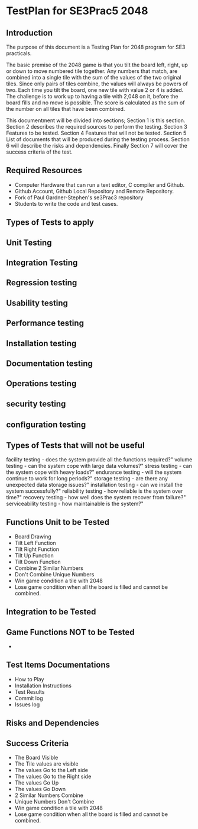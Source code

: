 TestPlan for SE3Prac5 2048
============================================

Introduction
---------------

The purpose of this document is a Testing Plan for 2048 program for SE3 practicals.

The basic premise of the 2048 game is that you tilt the board left, right, up or down to move numbered tile together.  Any numbers that match, are combined into a single tile with the sum of the values of the two original tiles.  Since only pairs of tiles combine, the values will always be powers of two.  Each time you tilt the board, one new tile with value 2 or 4 is added.  The challenge is to work up to having a tile with 2,048 on it, before the board fills and no move is possible.  The score is calculated as the sum of the number on all tiles that have been combined.  


This documentment will be divided into sections; Section 1 is this section. Section 2 describes the required sources to perform the testing. Section 3 Features to be tested. Section 4 Features that will not be tested. Section 5 List of documents that will be produced during the testing process. Section 6 will describe the risks and dependencies. Finally Section 7 will cover the success criteria of the test.  

Required Resources
---------------------

* Computer Hardware that can run a  text editor, C compiler and Github.
* Github Account, Github Local Repository and Remote Repository.
* Fork of Paul Gardner-Stephen's se3Prac3 repository
* Students to write the code and test cases.


Types of Tests to apply
---------------------------

## Unit Testing
## Integration Testing
## Regression testing
## Usability testing 
## Performance testing
## Installation testing
## Documentation testing 
## Operations testing 
## security testing 
## conﬁguration testing 



Types of Tests that will not be useful
--------------------------------------

facility testing - does the system provide all the functions required?"
volume testing - can the system cope with large data volumes?"
stress testing - can the system cope with heavy loads?"
endurance testing - will the system continue to work for long periods?"
storage testing - are there any unexpected data storage issues?"
installation testing - can we install the system successfully?"
reliability testing - how reliable is the system over time?"
recovery testing - how well does the system recover from failure?"
serviceability testing - how maintainable is the system?"


Functions Unit to be Tested
---------------------------------

* Board Drawing 
* Tilt Left Function
* Tilt Right Function
* Tilt Up Function
* Tilt Down Function
* Combine 2 Similar Numbers
* Don't Combine Unique Numbers 
* Win game condition a tile with 2048
* Lose game condition when all the board is filled and cannot be combined.

Integration to be Tested
------------------------------



Game Functions NOT to be Tested
---------------------------
* 


Test Items Documentations
--------------------------
* How to Play
* Installation Instructions
* Test Results
* Commit log
* Issues log

Risks and Dependencies
--------------------------


Success Criteria
--------------------------

* The Board Visible 
* The Tile values are visible
* The values Go to the Left side
* The values Go to the Right side
* The values Go Up
* The values Go Down
* 2 Similar Numbers Combine 
* Unique Numbers Don't Combine
* Win game condition a tile with 2048
* Lose game condition when all the board is filled and cannot be combined.
